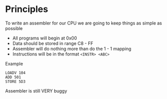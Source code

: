 Principles
=====================
To write an assembler for our CPU we are going to keep things as simple as possible

* All programs will begin at 0x00
* Data should be stored in range C8 - FF 
* Assembler will do nothing more than do the 1 - 1 mapping 
* Instructions will be in the format ```<INSTR> <ABC>```

Example

	LOADV 104
	ADD 501
	STORE 5D3
Assembler is still VERY buggy
